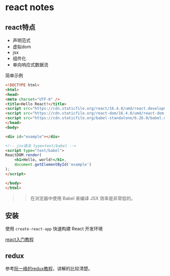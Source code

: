 react notes
==========

react特点
---
+ 声明范式
+ 虚拟dom
+ jsx
+ 组件化
+ 单向响应式数据流


简单示例

```html
<!DOCTYPE html>
<html>
<head>
<meta charset="UTF-8" />
<title>Hello React!</title>
<script src="https://cdn.staticfile.org/react/16.4.0/umd/react.development.js"></script>
<script src="https://cdn.staticfile.org/react-dom/16.4.0/umd/react-dom.development.js"></script>
<script src="https://cdn.staticfile.org/babel-standalone/6.26.0/babel.min.js"></script>
</head>
<body>

<div id="example"></div>

<!-- jsx语法 type=text/babel -->
<script type="text/babel">
ReactDOM.render(
    <h1>Hello, world!</h1>,
    document.getElementById('example')
);
</script>

</body>
</html>
```


>> 在浏览器中使用 Babel 来编译 JSX 效率是非常低的。


安装
---
使用 `create-react-app` 快速构建 React 开发环境

[react入门教程](http://www.ruanyifeng.com/blog/2015/03/react.html)


redux
---
参考[阮一峰的redux教程](http://www.ruanyifeng.com/blog/2016/09/redux_tutorial_part_one_basic_usages.html)，讲解的比较清楚。

